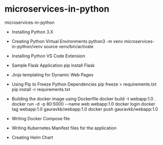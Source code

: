 # microservices-in-python
microservices-in-python
- Installing Python 3.X
- Creating Python Virtual Environments
    python3 -m venv microservices-in-python/venv
    source venv/bin/activate
- Installing Python VS Code Extension
- Sample Flask Application
    pip install Flask
- Jinja templating for Dynamic Web Pages
- Using Pip to Freeze Python Dependencies
    pip freeze > requirements.txt
    pip install -r requirements.txt
- Building the docker image using Dockerfile
    docker build -t webapp:1.0 .
    docker run -d -p 80:5000 --name web webapp:1.0
    docker login
    docker tag webapp:1.0 gauravkb/webapp:1.0
    docker push gauravkb/webapp:1.0

- Writing Docker Compose file
- Writing Kubernetes Manifest files for the application
- Creating Helm Chart
